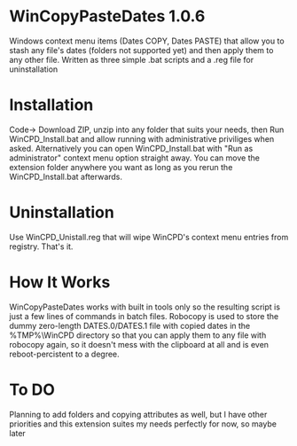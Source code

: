 # WinCopyPasteDates 1.0.6
Windows context menu items (Dates COPY, Dates PASTE) that allow you to stash any file's dates (folders not supported yet) and then apply them to any other file.
Written as three simple .bat scripts and a .reg file for uninstallation

# Installation
Code-> Download ZIP, unzip into any folder that suits your needs, then Run WinCPD_Install.bat and allow running with administrative priviliges when asked. Alternatively you can open WinCPD_Install.bat with "Run as administrator" context menu option straight away. You can move the extension folder anywhere you want as long as you rerun the WinCPD_Install.bat afterwards.

# Uninstallation
Use WinCPD_Unistall.reg that will wipe WinCPD's context menu entries from registry. That's it.

# How It Works
WinCopyPasteDates works with built in tools only so the resulting script is just a few lines of commands in batch files. Robocopy is used to store the dummy zero-length DATES.0/DATES.1 file with copied dates in the %TMP%\WinCPD directory so that you can apply them to any file with robocopy again, so it doesn't mess with the clipboard at all and is even reboot-percistent to a degree.

# To DO
Planning to add folders and copying attributes as well, but I have other priorities and this extension suites my needs perfectly for now, so maybe later
